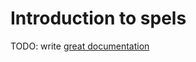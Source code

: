 # Introduction to spels

TODO: write [great documentation](http://jacobian.org/writing/great-documentation/what-to-write/)
